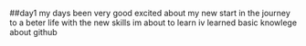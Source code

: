 ##day1
my days been very good excited about my new start in the journey to a beter life with the new skills im about to learn iv learned basic knowlege about github 